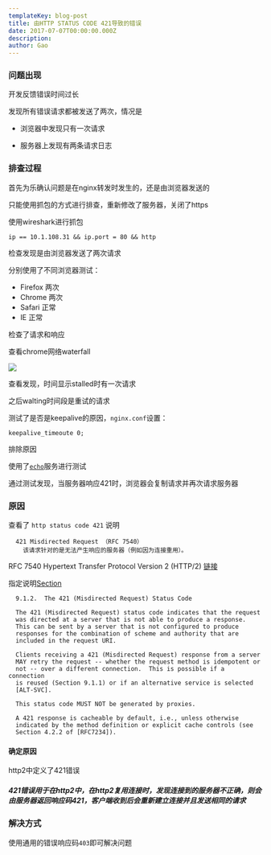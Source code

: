 ```yaml
---
templateKey: blog-post
title: 由HTTP STATUS CODE 421导致的错误
date: 2017-07-07T00:00:00.000Z
description:
author: Gao
---
```

### 问题出现

开发反馈错误时间过长

发现所有错误请求都被发送了两次，情况是

- 浏览器中发现只有一次请求

- 服务器上发现有两条请求日志

### 排查过程

首先为乐确认问题是在nginx转发时发生的，还是由浏览器发送的

只能使用抓包的方式进行排查，重新修改了服务器，关闭了https

使用wireshark进行抓包

```wireshark
ip == 10.1.108.31 && ip.port = 80 && http
```

检查发现是由浏览器发送了两次请求

分别使用了不同浏览器测试：

- Firefox 两次
- Chrome 两次
- Safari 正常
- IE 正常

检查了请求和响应

查看chrome网络waterfall

![](error-421/time.png)

查看发现，时间显示stalled时有一次请求

之后walting时间段是重试的请求

测试了是否是keepalive的原因，`nginx.conf`设置：

```nginx
keepalive_timeoute 0;
```

排除原因

使用了[`echo`](https://github.com/gsmlg/echo)服务进行测试

通过测试发现，当服务器响应421时，浏览器会复制请求并再次请求服务器

### 原因

查看了 `http status code 421` 说明

      421 Misdirected Request （RFC 7540）
        该请求针对的是无法产生响应的服务器（例如因为连接重用）。

RFC 7540 Hypertext Transfer Protocol Version 2 (HTTP/2) [链接](https://tools.ietf.org/html/rfc7540)

指定说明[Section](https://tools.ietf.org/html/rfc7540#section-9.1.2)

      9.1.2.  The 421 (Misdirected Request) Status Code

      The 421 (Misdirected Request) status code indicates that the request
      was directed at a server that is not able to produce a response.
      This can be sent by a server that is not configured to produce
      responses for the combination of scheme and authority that are
      included in the request URI.

      Clients receiving a 421 (Misdirected Request) response from a server
      MAY retry the request -- whether the request method is idempotent or
      not -- over a different connection.  This is possible if a connection
      is reused (Section 9.1.1) or if an alternative service is selected
      [ALT-SVC].

      This status code MUST NOT be generated by proxies.

      A 421 response is cacheable by default, i.e., unless otherwise
      indicated by the method definition or explicit cache controls (see
      Section 4.2.2 of [RFC7234]).


#### 确定原因

http2中定义了421错误

##### 421错误用于在http2中，在http2复用连接时，发现连接到的服务器不正确，则会由服务器返回响应码421，客户端收到后会重新建立连接并且发送相同的请求

### 解决方式

使用通用的错误响应码`403`即可解决问题






